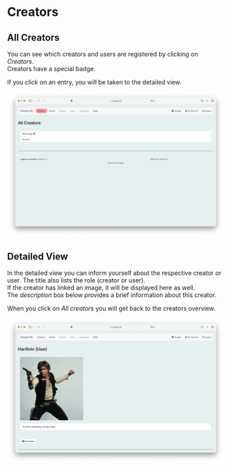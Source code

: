 # Creators

## All Creators

You can see which creators and users are registered by clicking on *Creators*.  
Creators have a special badge.  

If you click on an entry, you will be taken to the detailed view.  

![All Creators](./img/creators_all.png)

## Detailed View

In the detailed view you can inform yourself about the respective creator or user. The title also lists the role (creator or user).  
If the creator has linked an image, it will be displayed here as well.  
The *description* box below provides a brief information about this creator.  

When you click on *All creators* you will get back to the creators overview.  

![Creator Detail 1](./img/creators_detail.png)
